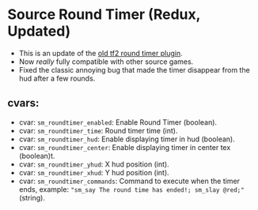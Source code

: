# Source Round Timer (Redux, Updated)

- This is an update of the [old tf2 round timer plugin](https://forums.alliedmods.net/showthread.php?p=1769674).
- Now *really* fully compatible with other source games.
- Fixed the classic annoying bug that made the timer disappear from the hud after a few rounds.

## cvars:
- cvar: `sm_roundtimer_enabled`: Enable Round Timer (boolean).
- cvar: `sm_roundtimer_time`: Round timer time (int).
- cvar: `sm_roundtimer_hud`: Enable displaying timer in hud (boolean).
- cvar: `sm_roundtimer_center`: Enable displaying timer in center tex (boolean)t.
- cvar: `sm_roundtimer_yhud`: X hud position (int).
- cvar: `sm_roundtimer_xhud`: Y hud position (int).
- cvar: `sm_roundtimer_commands`: Command to execute when the timer ends, example: `"sm_say The round time has ended!; sm_slay @red;"` (string).
